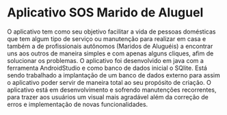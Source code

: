 # Aplicativo SOS Marido de Aluguel

O aplicativo tem como seu objetivo facilitar a vida de pessoas domésticas que tem algum tipo de serviço ou manutenção para realizar em casa e também a de profissionais autônomos (Maridos de Aluguéis) a encontrar uns aos outros de maneira simples e com apenas alguns cliques, afim de solucionar os problemas.
O aplicativo foi desenvolvido em java com a ferramenta AndroidStudio e como banco de dados inicial o SQlite.
Está sendo trabalhado a implantação de um banco de dados externo para assim o aplicativo poder servir de maneira total ao seu propósito de criação.
O aplicativo está em desenvolvimento e sofrendo manutenções recorrentes, para trazer aos usuários um visual mais agradável além da correção de erros e implementação de novas funcionalidades.
